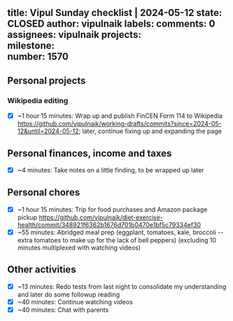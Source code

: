 title:	Vipul Sunday checklist | 2024-05-12
state:	CLOSED
author:	vipulnaik
labels:	
comments:	0
assignees:	vipulnaik
projects:	
milestone:	
number:	1570
--
## Personal projects

### Wikipedia editing

- [x] ~1 hour 15 minutes: Wrap up and publish FinCEN Form 114 to Wikipedia https://github.com/vipulnaik/working-drafts/commits?since=2024-05-12&until=2024-05-12; later, continue fixing up and expanding the page

## Personal finances, income and taxes

- [x] ~4 minutes: Take notes on a little finding, to be wrapped up later

## Personal chores

- [x] ~1 hour 15 minutes: Trip for food purchases and Amazon package pickup https://github.com/vipulnaik/diet-exercise-health/commit/348921f6362b1676d701b0470e1bf5c79334ef30
- [x] ~55 minutes: Abridged meal prep (eggplant, tomatoes, kale, broccoli -- extra tomatoes to make up for the lack of bell peppers) (excluding 10 minutes multiplexed with watching videos)

## Other activities

- [x] ~13 minutes: Redo tests from last night to consolidate my understanding and later do some followup reading
- [x] ~40 minutes: Continue watching videos
- [x] ~40 minutes: Chat with parents
